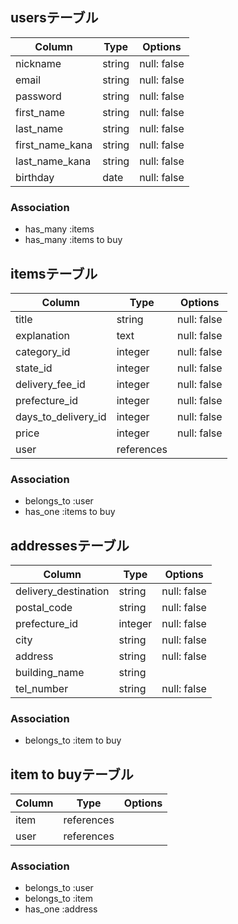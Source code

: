 ## usersテーブル

| Column          | Type   | Options     |
| --------------- | ------ | ----------- |
| nickname        | string | null: false |
| email           | string | null: false |
| password        | string | null: false |
| first_name      | string | null: false |
| last_name       | string | null: false |
| first_name_kana | string | null: false |
| last_name_kana  | string | null: false |
| birthday        | date   | null: false |

### Association

* has_many :items
* has_many :items to buy

## itemsテーブル

| Column              | Type          | Options     |
| ------------------- | --------------| ----------- |
| title               | string        | null: false |
| explanation         | text          | null: false |
| category_id         | integer       | null: false |
| state_id            | integer       | null: false |
| delivery_fee_id     | integer       | null: false |
| prefecture_id       | integer       | null: false |
| days_to_delivery_id | integer       | null: false |
| price               | integer       | null: false |
| user                | references    |             |

### Association

* belongs_to :user
* has_one :items to buy

## addressesテーブル

| Column               | Type       | Options     |
| -------------------- | ---------- | ----------- |
| delivery_destination | string     | null: false |
| postal_code          | string     | null: false |
| prefecture_id        | integer    | null: false |
| city                 | string     | null: false |
| address              | string     | null: false |
| building_name        | string     |             |
| tel_number           | string     | null: false |


### Association

* belongs_to :item to buy

## item to buyテーブル

| Column               | Type       | Options     |
| -------------------- | ---------- | ----------- |
| item                 | references |             |
| user                 | references |             |

### Association

* belongs_to :user
* belongs_to :item
* has_one :address
